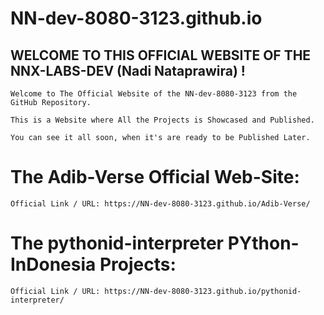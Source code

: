 # NN-dev-8080-3123.github.io

## WELCOME TO THIS OFFICIAL WEBSITE OF THE NNX-LABS-DEV (Nadi Nataprawira) !

```text
Welcome to The Official Website of the NN-dev-8080-3123 from the GitHub Repository.

This is a Website where All the Projects is Showcased and Published.

You can see it all soon, when it's are ready to be Published Later.
```

# The Adib-Verse Official Web-Site:

```text
Official Link / URL: https://NN-dev-8080-3123.github.io/Adib-Verse/
```

# The pythonid-interpreter PYthon-InDonesia Projects:

```text
Official Link / URL: https://NN-dev-8080-3123.github.io/pythonid-interpreter/
```
